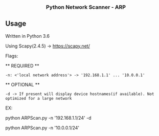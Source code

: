 <h3 align="center">Python Network Scanner - ARP</h3>

## Usage
Written in Python 3.6

Using Scapy(2.4.5) -> https://scapy.net/

Flags:

  ** REQUIRED **

    -n: <'local network address'> -> '192.168.1.1' ... '10.0.0.1'

  ** OPTIONAL **

    -d -> If present will display device hostnames(if available). Not optimized for a large network

EX:

python ARPScan.py -n '192.168.1.1/24' -d

python ARPScan.py -n '10.0.0.1/24'

